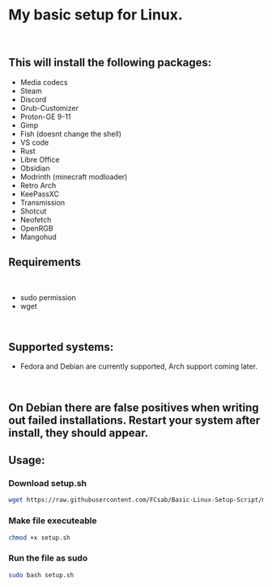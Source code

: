 <h1>My basic setup for Linux.</h1>
<br>
<h2>This will install the following packages:</h2>
    <ul>
        <li>Media codecs</li>
        <li>Steam</li>
        <li>Discord</li>
        <li>Grub-Customizer</li>
        <li>Proton-GE 9-11</li>
        <li>Gimp</li>
        <li>Fish (doesnt change the shell)</li>
        <li>VS code</li>
        <li>Rust</li>
        <li>Libre Office</li>
        <li>Obsidian</li>
        <li>Modrinth (minecraft modloader)</li>
        <li>Retro Arch</li>
        <li>KeePassXC</li>
        <li>Transmission</li>
        <li>Shotcut</li>
        <li>Neofetch</li>
        <li>OpenRGB</li>
        <li>Mangohud</li>
    </ul>

<h2>Requirements</h2>
<br>
<ul>
    <li>sudo permission</li>
    <li>wget</li>
</ul>

<br>

<h2>Supported systems:</h2>
<ul>
    <li>Fedora and Debian are currently supported, Arch support coming later.</li>
</ul>

<br>

<h2>On Debian there are false positives when writing out failed installations. Restart your system after install, they should appear.</h2>

<h2>Usage:</h2>
<h3>Download setup.sh</h3>

```bash
wget https://raw.githubusercontent.com/FCsab/Basic-Linux-Setup-Script/main/setup.sh
```

<h3>Make file executeable</h3>

```bash
chmod +x setup.sh
```

<h3>Run the file as sudo</h3>

```bash
sudo bash setup.sh
```